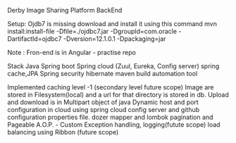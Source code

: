 Derby Image Sharing Platform BackEnd

Setup: 
Ojdb7 is missing download and install it using this command
mvn install:install-file -Dfile=./ojdbc7.jar -DgroupId=com.oracle -DartifactId=ojdbc7 -Dversion=12.1.0.1 -Dpackaging=jar

Note : Fron-end is in Angular - practise repo


Stack
 Java 
Spring boot
Spring cloud (Zuul, Eureka, Config server)
spring cache,JPA
Spring security
hibernate
maven build automation tool

Implemented
caching level -1 (secondary level future scope)
Image are stored in Filesystem(local) and a url for that directory is stored in db. Upload and download is in Multipart object of java
Dynamic host and port configuration in cloud using spring cloud config server and github configuration properties file.
dozer mapper and lombok
pagination and Pageable
A.O.P. -  Custom Exception handling, logging(futute scope)
load balancing using Ribbon (future scope)  
 
